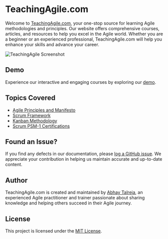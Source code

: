 # TeachingAgile.com

Welcome to [TeachingAgile.com](https://teachingagile.com/ "Teaching Agile"), your one-stop source for learning Agile methodologies and principles. Our website offers comprehensive courses, articles, and resources to help you excel in the Agile world. Whether you are a beginner or an experienced professional, TeachingAgile.com will help you enhance your skills and advance your career.

![TeachingAgile Screenshot](https://teachingagile.com/teachingAgileWebSnapshot.png)

## Demo

Experience our interactive and engaging courses by exploring our [demo](https://www.teachingagile.com/demo).

## Topics Covered

- [Agile Principles and Manifesto](https://teachingagile.com/scrum/psm-1/scrum-theory-principles/agile-principles/ "Agile Principles")
- [Scrum Framework](https://teachingagile.com/scrum/psm-1/scrum-framework/introduction-to-scrum/ "Scrum Framework")
- [Kanban Methodology](https://teachingagile.com/#kanban "Kanban Methodology")
- [Scrum PSM-1 Certifications](https://www.teachingagile.com/agile-certifications "Scrum PSM-1 Certifications")

## Found an Issue?

If you find any defects in our documentation, please [log a GitHub issue](https://github.com/abhaytalreja/teaching-agile-docs/issues). We appreciate your contribution in helping us maintain accurate and up-to-date content.

## Author

TeachingAgile.com is created and maintained by [Abhay Talreja](https://teachingagile.com/about), an experienced Agile practitioner and trainer passionate about sharing knowledge and helping others succeed in their Agile journey.

## License

This project is licensed under the [MIT License](https://chat.openai.com/chat/LICENSE.md).
